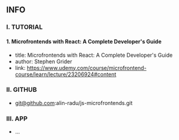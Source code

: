 ## INFO

### I. TUTORIAL

#### 1. Microfrontends with React: A Complete Developer's Guide

- title: Microfrontends with React: A Complete Developer's Guide
- author: Stephen Grider
- link: https://www.udemy.com/course/microfrontend-course/learn/lecture/23206924#content

### II. GITHUB

- git@github.com:alin-radu/js-microfrontends.git

### III. APP

- ...

